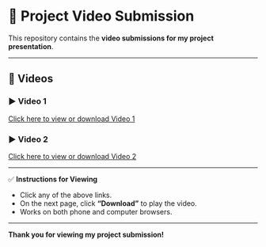 # 🎥 Project Video Submission

This repository contains the **video submissions for my project presentation**.

---

## 📁 Videos

### ▶️ Video 1
[Click here to view or download Video 1](./VID-20250925-WA001.mp4)

### ▶️ Video 2
[Click here to view or download Video 2](./VID-20250925-WA002.mp4)

---

✅ **Instructions for Viewing**
- Click any of the above links.
- On the next page, click **“Download”** to play the video.
- Works on both phone and computer browsers.

---

**Thank you for viewing my project submission!**
